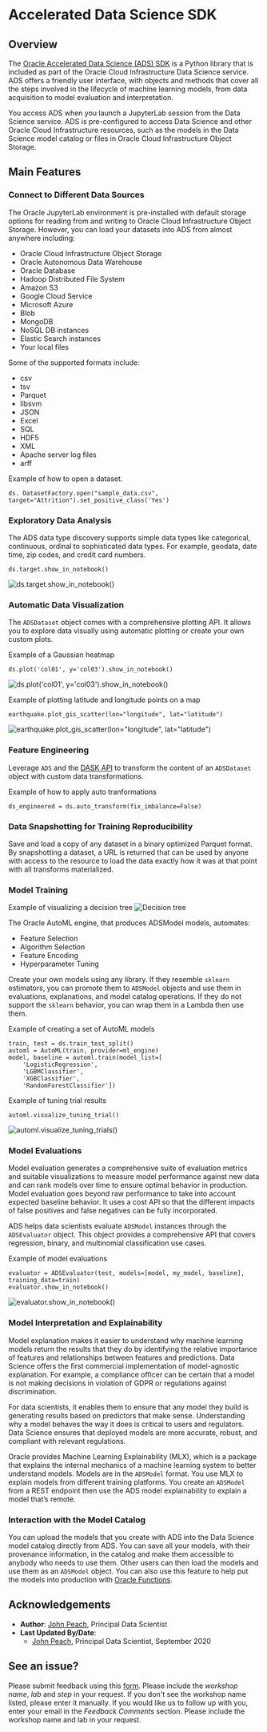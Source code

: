 # Accelerated Data Science SDK

## Overview

The [Oracle Accelerated Data Science (ADS) SDK](https://docs.cloud.oracle.com/iaas/tools/ads-sdk/latest/index.html) is a Python library that is included as part of the Oracle Cloud Infrastructure Data Science service. ADS offers a friendly user interface, with objects and methods that cover all the steps involved in the lifecycle of machine learning models, from data acquisition to model evaluation and interpretation.

You access ADS when you launch a JupyterLab session from the Data Science service. ADS is pre-configured to access Data Science and other Oracle Cloud Infrastructure resources, such as the models in the Data Science model catalog or files in Oracle Cloud Infrastructure Object Storage.

[](youtube:3giYLy3Qm3k)

## Main Features

### Connect to Different Data Sources

The Oracle JupyterLab environment is pre-installed with default storage options for reading from and writing to Oracle Cloud Infrastructure Object Storage. However, you can load your datasets into ADS from almost anywhere including:

* Oracle Cloud Infrastructure Object Storage
* Oracle Autonomous Data Warehouse
* Oracle Database
* Hadoop Distributed File System
* Amazon S3
* Google Cloud Service
* Microsoft Azure
* Blob
* MongoDB
* NoSQL DB instances
* Elastic Search instances
* Your local files

Some of the supported formats include:

* csv
* tsv
* Parquet
* libsvm
* JSON
* Excel
* SQL
* HDF5
* XML
* Apache server log files
* arff

Example of how to open a dataset.
```
ds. DatasetFactory.open("sample_data.csv", target="Attrition").set_positive_class('Yes')
```

### Exploratory Data Analysis

The ADS data type discovery supports simple data types like categorical, continuous, ordinal to sophisticated data types. For example, geodata, date time, zip codes, and credit card numbers.

```
ds.target.show_in_notebook()
```
![ds.target.show_in_notebook()](../speed_up_ds_with_the_ads_sdk/images/target-show-in-notebook.png)

### Automatic Data Visualization

The ``ADSDataset`` object comes with a comprehensive plotting API. It allows you to explore data visually using automatic plotting or create your own custom plots.

Example of a Gaussian heatmap
```
ds.plot('col01', y='col03').show_in_notebook()
```
![ds.plot('col01', y='col03').show_in_notebook()](../speed_up_ds_with_the_ads_sdk/images/plot-show-in-notebook.png)

Example of plotting latitude and longitude points on a map
```
earthquake.plot_gis_scatter(lon="longitude", lat="latitude")
```
![earthquake.plot_gis_scatter(lon="longitude", lat="latitude")](../speed_up_ds_with_the_ads_sdk/images/plot-gis-scatter.png)

### Feature Engineering

Leverage ``ADS`` and the [DASK API](https://dask.org/) to transform the content of an ``ADSDataset`` object with custom data transformations.

Example of how to apply auto tranformations
```
ds_engineered = ds.auto_transform(fix_imbalance=False)
```

### Data Snapshotting for Training Reproducibility

Save and load a copy of any dataset in a binary optimized Parquet format. By snapshotting a dataset, a URL is returned that can be used by anyone with access to the resource to load the data exactly how it was at that point with all transforms materialized.

### Model Training

Example of visualizing a decision tree
![Decision tree](../speed_up_ds_with_the_ads_sdk/images/decision-tree.png)

The Oracle AutoML engine, that produces ADSModel models, automates:

* Feature Selection
* Algorithm Selection
* Feature Encoding
* Hyperparameter Tuning

Create your own models using any library. If they resemble ``sklearn`` estimators, you can promote them to ``ADSModel`` objects and use them in evaluations, explanations, and model catalog operations. If they do not support the ``sklearn`` behavior, you can wrap them in a Lambda then use them.

Example of creating a set of AutoML models
```
train, test = ds.train_test_split()
automl = AutoML(train, provider=ml_engine)
model, baseline = automl.train(model_list=[
    'LogisticRegression',
    'LGBMClassifier',
    'XGBClassifier',
    'RandomForestClassifier'])
```

Example of tuning trial results
```
automl.visualize_tuning_trial()
```
![automl.visualize_tuning_trials()](../speed_up_ds_with_the_ads_sdk/images/automl-hyperparameter-tuning.png)

### Model Evaluations

Model evaluation generates a comprehensive suite of evaluation metrics and suitable visualizations to measure model performance against new data and can rank models over time to ensure optimal behavior in production. Model evaluation goes beyond raw performance to take into account expected baseline behavior. It uses a cost API so that the different impacts of false positives and false negatives can be fully incorporated.

ADS helps data scientists evaluate ``ADSModel`` instances through the ``ADSEvaluator`` object. This object provides a comprehensive API that covers regression, binary, and multinomial classification use cases.

Example of model evaluations
```
evaluator = ADSEvaluator(test, models=[model, my_model, baseline], training_data=train)
evaluator.show_in_notebook()
```
![evaluator.show_in_notebook()](../speed_up_ds_with_the_ads_sdk/images/model-evaluation.png)

### Model Interpretation and Explainability

Model explanation makes it easier to understand why machine learning models return the results that they do by identifying the relative importance of features and relationships between features and predictions. Data Science offers the first commercial implementation of model-agnostic explanation. For example, a compliance officer can be certain that a model is not making decisions in violation of GDPR or regulations against discrimination.

For data scientists, it enables them to ensure that any model they build is generating results based on predictors that make sense. Understanding why a model behaves the way it does is critical to users and regulators. Data Science ensures that deployed models are more accurate, robust, and compliant with relevant regulations.

Oracle provides Machine Learning Explainability (MLX), which is a package that explains the internal mechanics of a machine learning system to better understand models. Models are in the ``ADSModel`` format. You use MLX to explain models from different training platforms. You create an ``ADSModel`` from a REST endpoint then use the ADS model explainability to explain a model that’s remote.

### Interaction with the Model Catalog

You can upload the models that you create with ADS into the Data Science model catalog directly from ADS. You can save all your models, with their provenance information, in the catalog and make them accessible to anybody who needs to use them. Other users can then load the models and use them as an ``ADSModel`` object. You can also use this feature to help put the models into production with [Oracle Functions](https://docs.cloud.oracle.com/iaas/Content/Functions/Concepts/functionsoverview.htm).


## Acknowledgements

* **Author**: [John Peach](https://www.linkedin.com/in/jpeach/), Principal Data Scientist
* **Last Updated By/Date**: 
    * [John Peach](https://www.linkedin.com/in/jpeach/), Principal Data Scientist, September 2020

## See an issue?

Please submit feedback using this [form](https://apexapps.oracle.com/pls/apex/f?p=133:1:::::P1_FEEDBACK:1). Please include the *workshop name*, *lab* and *step* in your request.  If you don't see the workshop name listed, please enter it manually. If you would like us to follow up with you, enter your email in the *Feedback Comments* section.    Please include the workshop name and lab in your request.
